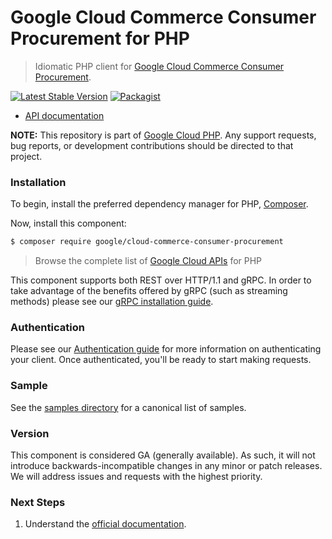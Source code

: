 # Google Cloud Commerce Consumer Procurement for PHP

> Idiomatic PHP client for [Google Cloud Commerce Consumer Procurement](https://cloud.google.com/marketplace).

[![Latest Stable Version](https://poser.pugx.org/google/cloud-commerce-consumer-procurement/v/stable)](https://packagist.org/packages/google/cloud-commerce-consumer-procurement) [![Packagist](https://img.shields.io/packagist/dm/google/cloud-commerce-consumer-procurement.svg)](https://packagist.org/packages/google/cloud-commerce-consumer-procurement)

* [API documentation](https://cloud.google.com/php/docs/reference/cloud-commerce-consumer-procurement/latest)

**NOTE:** This repository is part of [Google Cloud PHP](https://github.com/googleapis/google-cloud-php). Any
support requests, bug reports, or development contributions should be directed to
that project.

### Installation

To begin, install the preferred dependency manager for PHP, [Composer](https://getcomposer.org/).

Now, install this component:

```sh
$ composer require google/cloud-commerce-consumer-procurement
```

> Browse the complete list of [Google Cloud APIs](https://cloud.google.com/php/docs/reference)
> for PHP

This component supports both REST over HTTP/1.1 and gRPC. In order to take advantage of the benefits
offered by gRPC (such as streaming methods) please see our
[gRPC installation guide](https://cloud.google.com/php/grpc).

### Authentication

Please see our [Authentication guide](https://github.com/googleapis/google-cloud-php/blob/main/AUTHENTICATION.md) for more information
on authenticating your client. Once authenticated, you'll be ready to start making requests.

### Sample

See the [samples directory](https://github.com/googleapis/google-cloud-php-commerce-consumer-procurement/tree/main/samples) for a canonical list of samples.

### Version

This component is considered GA (generally available). As such, it will not introduce backwards-incompatible changes in
any minor or patch releases. We will address issues and requests with the highest priority.

### Next Steps

1. Understand the [official documentation](https://cloud.google.com/marketplace/docs/).
